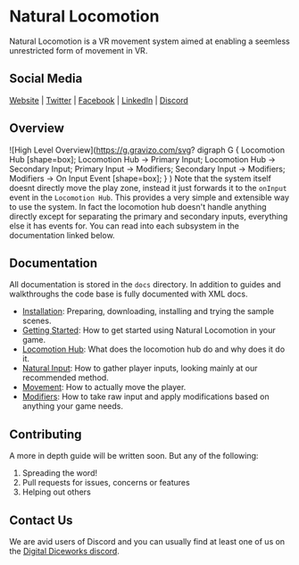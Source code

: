 # Natural Locomotion
Natural Locomotion is a VR movement system aimed at enabling a seemless unrestricted form of movement in VR.

## Social Media
[Website](http://www.digitaldiceworks.com) | 
[Twitter](https://twitter.com/DigiDiceworks) |
[Facebook](https://www.facebook.com/Digital-Diceworks-2001428196760669/) | 
[LinkedIn](https://www.linkedin.com/company/18320768/) |
[Discord](http://bit.ly/DDWDiscord)

## Overview
![High Level Overview](https://g.gravizo.com/svg?
  digraph G {
    Locomotion Hub [shape=box];
    Locomotion Hub -> Primary Input;
    Locomotion Hub -> Secondary Input;
    Primary Input -> Modifiers;
    Secondary Input -> Modifiers;
    Modifiers -> On Input Event [shape=box];
  }
)
Note that the system itself doesnt directly move the play zone, instead it just forwards it to the `onInput` event in the `Locomotion Hub`.
This provides a very simple and extensible way to use the system.
In fact the locomotion hub doesn't handle anything directly except for separating the primary and secondary inputs, everything else it has events for.
You can read into each subsystem in the documentation linked below.

## Documentation
All documentation is stored in the `docs` directory. In addition to guides and walkthroughs the code base is fully documented with XML docs.
* [Installation](docs/installation.md): Preparing, downloading, installing and trying the sample scenes.
* [Getting Started](docs/gettingstarted.md): How to get started using Natural Locomotion in your game.
* [Locomotion Hub](docs/locomotionhub.md): What does the locomotion hub do and why does it do it.
* [Natural Input](docs/naturalinput.md): How to gather player inputs, looking mainly at our recommended method.
* [Movement](docs/movement.md): How to actually move the player.
* [Modifiers](docs/modifiers.md): How to take raw input and apply modifications based on anything your game needs.

## Contributing
A more in depth guide will be written soon. But any of the following:
1. Spreading the word!
1. Pull requests for issues, concerns or features
1. Helping out others

## Contact Us
We are avid users of Discord and you can usually find at least one of us on the [Digital Diceworks discord](http://bit.ly/DDWDiscord).

